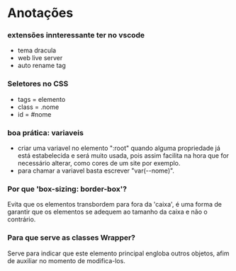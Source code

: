 # Anotações

### extensões innteressante ter no vscode

* tema dracula
* web live server
* auto rename tag

### Seletores no CSS

* tags = elemento
* class = .nome
* id = #nome

### boa prática: variaveis

* criar uma variavel no elemento ":root" quando alguma propriedade já está estabelecida e será muito usada, pois assim facilita na hora que for necessário alterar, como cores de um site por exemplo.
* para chamar a variavel basta escrever "var(--nome)".

### Por que 'box-sizing: border-box'?
Evita que os elementos transbordem para fora da 'caixa', é uma forma de garantir que os elementos se adequem ao tamanho da caixa e não o contrário. 


### Para que serve as classes Wrapper?
Serve para indicar que este elemento principal engloba outros objetos, afim de auxiliar no momento de modifica-los.

